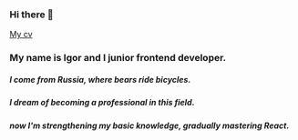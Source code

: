 ### Hi there 👋
[My cv](https://igor-sergeevich-po.github.io/rsschool-cv/cv)
### My name is Igor and I junior frontend developer.
##### *I come from Russia, where bears ride bicycles.*

##### I dream of becoming a professional in this field.
##### now I'm strengthening my basic knowledge, gradually mastering React.

<!--
**igor-sergeevich-po/igor-sergeevich-po** is a ✨ _special_ ✨ repository because its `README.md` (this file) appears on your GitHub profile.

Here are some ideas to get you started:

- 🔭 I’m currently working on ...
- 🌱 I’m currently learning ...
- 👯 I’m looking to collaborate on ...
- 🤔 I’m looking for help with ...
- 💬 Ask me about ...
- 📫 How to reach me: ...
- 😄 Pronouns: ...
- ⚡ Fun fact: ...
-->

